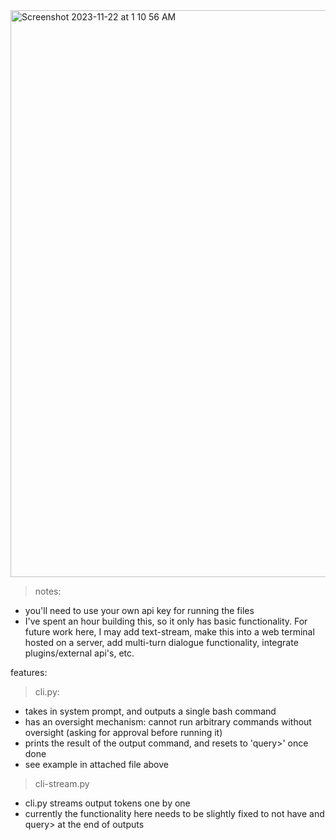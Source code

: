 <img width="907" alt="Screenshot 2023-11-22 at 1 10 56 AM" src="https://github.com/kushalthaman/gpt4-cli/assets/62183606/80f1369f-a186-44ad-be4f-39458b3dc2e3">


> notes:
- you'll need to use your own api key for running the files
- I've spent an hour building this, so it only has basic functionality. For future work here, I may add text-stream, make this into a web terminal hosted on a server, add multi-turn dialogue functionality, integrate plugins/external api's, etc.

features:
>cli.py:
- takes in system prompt, and outputs a single bash command
- has an oversight mechanism: cannot run arbitrary commands without oversight (asking for approval before running it)
- prints the result of the output command, and resets to 'query>' once done
- see example in attached file above

>cli-stream.py
- cli.py streams output tokens one by one
- currently the functionality here needs to be slightly fixed to not have <bash> </bash> and query> at the end of outputs


